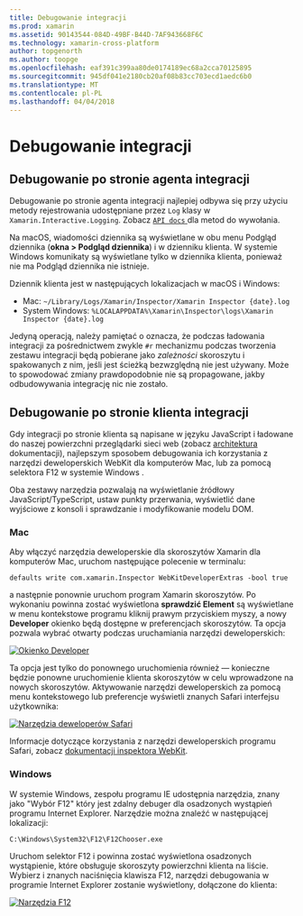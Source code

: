 ```yaml
---
title: Debugowanie integracji
ms.prod: xamarin
ms.assetid: 90143544-084D-49BF-B44D-7AF943668F6C
ms.technology: xamarin-cross-platform
author: topgenorth
ms.author: toopge
ms.openlocfilehash: eaf391c399aa80de0174189ec68a2cca70125895
ms.sourcegitcommit: 945df041e2180cb20af08b83cc703ecd1aedc6b0
ms.translationtype: MT
ms.contentlocale: pl-PL
ms.lasthandoff: 04/04/2018
---
```

# <a name="debugging-integrations"></a>Debugowanie integracji

## <a name="debugging-agent-side-integrations"></a>Debugowanie po stronie agenta integracji

Debugowanie po stronie agenta integracji najlepiej odbywa się przy użyciu metody rejestrowania udostępniane przez `Log` klasy w `Xamarin.Interactive.Logging`. Zobacz [ `API docs` ](https://developer.xamarin.com/api/type/Xamarin.Interactive.Logging.Log/) dla metod do wywołania.

Na macOS, wiadomości dziennika są wyświetlane w obu menu Podgląd dziennika (**okna > Podgląd dziennika**) i w dzienniku klienta. W systemie Windows komunikaty są wyświetlane tylko w dziennika klienta, ponieważ nie ma Podgląd dziennika nie istnieje.

Dziennik klienta jest w następujących lokalizacjach w macOS i Windows:

- Mac: `~/Library/Logs/Xamarin/Inspector/Xamarin Inspector {date}.log`
- System Windows: `%LOCALAPPDATA%\Xamarin\Inspector\logs\Xamarin Inspector {date}.log`

Jedyną operacją, należy pamiętać o oznacza, że podczas ładowania integracji za pośrednictwem zwykle `#r` mechanizmu podczas tworzenia zestawu integracji będą pobierane jako _zależności_ skoroszytu i spakowanych z nim, jeśli jest ścieżką bezwzględną nie jest używany. Może to spowodować zmiany prawdopodobnie nie są propagowane, jakby odbudowywania integrację nic nie zostało.

## <a name="debugging-client-side-integrations"></a>Debugowanie po stronie klienta integracji

Gdy integracji po stronie klienta są napisane w języku JavaScript i ładowane do naszej powierzchni przeglądarki sieci web (zobacz [architektura](~/tools/workbooks/sdk/architecture.md) dokumentacji), najlepszym sposobem debugowania ich korzystania z narzędzi deweloperskich WebKit dla komputerów Mac, lub za pomocą selektora F12 w systemie Windows .

Oba zestawy narzędzia pozwalają na wyświetlanie źródłowy JavaScript/TypeScript, ustaw punkty przerwania, wyświetlić dane wyjściowe z konsoli i sprawdzanie i modyfikowanie modelu DOM.

### <a name="mac"></a>Mac

Aby włączyć narzędzia deweloperskie dla skoroszytów Xamarin dla komputerów Mac, uruchom następujące polecenie w terminalu:

```shell
defaults write com.xamarin.Inspector WebKitDeveloperExtras -bool true
```

a następnie ponownie uruchom program Xamarin skoroszytów. Po wykonaniu powinna zostać wyświetlona **sprawdzić Element** są wyświetlane w menu kontekstowe programu kliknij prawym przyciskiem myszy, a nowy **Developer** okienko będą dostępne w preferencjach skoroszytów. Ta opcja pozwala wybrać otwarty podczas uruchamiania narzędzi deweloperskich:

[![Okienko Developer](debugging-images/developer-pane-small.png)](debugging-images/developer-pane.png#lightbox)

Ta opcja jest tylko do ponownego uruchomienia również — konieczne będzie ponowne uruchomienie klienta skoroszytów w celu wprowadzone na nowych skoroszytów. Aktywowanie narzędzi deweloperskich za pomocą menu kontekstowego lub preferencje wyświetli znanych Safari interfejsu użytkownika:

[![Narzędzia deweloperów Safari](debugging-images/mac-dev-tools.png)](debugging-images/mac-dev-tools.png#lightbox)

Informacje dotyczące korzystania z narzędzi deweloperskich programu Safari, zobacz [dokumentacji inspektora WebKit][webkit-docs].

### <a name="windows"></a>Windows

W systemie Windows, zespołu programu IE udostępnia narzędzia, znany jako "Wybór F12" który jest zdalny debuger dla osadzonych wystąpień programu Internet Explorer. Narzędzie można znaleźć w następującej lokalizacji:

```shell
C:\Windows\System32\F12\F12Chooser.exe
```

Uruchom selektor F12 i powinna zostać wyświetlona osadzonych wystąpienie, które obsługuje skoroszyty powierzchni klienta na liście. Wybierz i znanych naciśnięcia klawisza F12, narzędzi debugowania w programie Internet Explorer zostanie wyświetlony, dołączone do klienta:

[![Narzędzia F12](debugging-images/windows-dev-tools.png)](debugging-images/windows-dev-tools.png#lightbox)

[webkit-docs]: https://trac.webkit.org/wiki/WebInspector